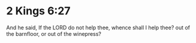 # 2 Kings 6:27

And he said, If the LORD do not help thee, whence shall I help thee? out of the barnfloor, or out of the winepress?